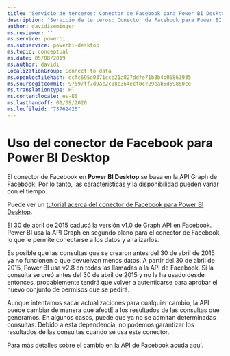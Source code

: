 ```yaml
---
title: 'Servicio de terceros: Conector de Facebook para Power BI Desktop'
description: 'Servicio de terceros: Conector de Facebook para Power BI Desktop'
author: davidiseminger
ms.reviewer: ''
ms.service: powerbi
ms.subservice: powerbi-desktop
ms.topic: conceptual
ms.date: 05/08/2019
ms.author: davidi
LocalizationGroup: Connect to data
ms.openlocfilehash: dcfc695d0371cce21a827ddfe71b3b4b05863935
ms.sourcegitcommit: 97597ff7d9ac2c08c364ecf0c729eab5d59850ce
ms.translationtype: HT
ms.contentlocale: es-ES
ms.lasthandoff: 01/09/2020
ms.locfileid: "75762425"
---
```

# <a name="use-the-facebook-connector-for-power-bi-desktop"></a>Uso del conector de Facebook para Power BI Desktop
El conector de Facebook en **Power BI Desktop** se basa en la API Graph de Facebook. Por lo tanto, las características y la disponibilidad pueden variar con el tiempo.

Puede ver un [tutorial acerca del conector de Facebook para Power BI Desktop](desktop-tutorial-facebook-analytics.md).

El 30 de abril de 2015 caducó la versión v1.0 de Graph API en Facebook. Power BI usa la API Graph en segundo plano para el conector de Facebook, lo que le permite conectarse a los datos y analizarlos.

Es posible que las consultas que se crearon antes del 30 de abril de 2015 ya no funcionen o que devuelvan menos datos. A partir del 30 de abril de 2015, Power BI usa v2.8 en todas las llamadas a la API de Facebook. Si la consulta se creó antes del 30 de abril de 2015 y no la ha usado desde entonces, probablemente tendrá que volver a autenticarse para aprobar el nuevo conjunto de permisos que se pedirá.

Aunque intentamos sacar actualizaciones para cualquier cambio, la API puede cambiar de manera que afectE a los resultados de las consultas que generamos. En algunos casos, puede que ya no se admitan determinadas consultas. Debido a esta dependencia, no podemos garantizar los resultados de las consultas cuando se usa este conector.

Para más detalles sobre el cambio en la API de Facebook acuda [aquí](https://developers.facebook.com/docs/apps/changelog#v2_0).

